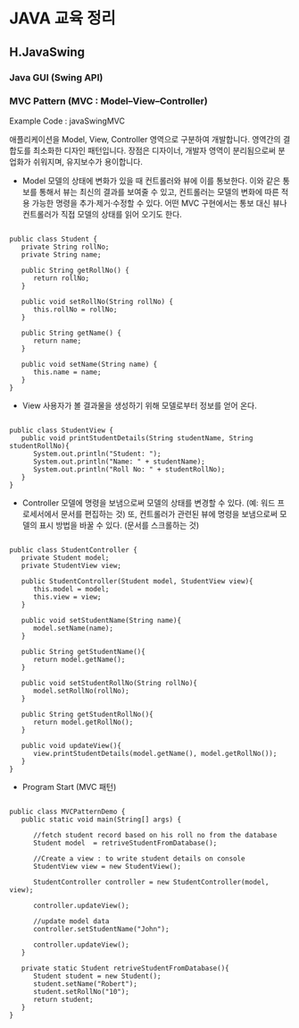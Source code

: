 # JAVA 교육 정리

## H.JavaSwing
### Java GUI (Swing API)


### MVC Pattern (MVC : Model–View–Controller)
Example Code : javaSwingMVC

애플리케이션을 Model, View, Controller 영역으로 구분하여 개발합니다. 영역간의 결합도를 최소화한 디자인 패턴입니다. 장점은 디자이너, 개발자 영역이 분리됨으로써 분업화가 쉬워지며, 유지보수가 용이합니다.

* Model
모델의 상태에 변화가 있을 때 컨트롤러와 뷰에 이를 통보한다. 이와 같은 통보를 통해서 뷰는 최신의 결과를 보여줄 수 있고, 컨트롤러는 모델의 변화에 따른 적용 가능한 명령을 추가·제거·수정할 수 있다. 어떤 MVC 구현에서는 통보 대신 뷰나 컨트롤러가 직접 모델의 상태를 읽어 오기도 한다.

<pre><code>
public class Student {
   private String rollNo;
   private String name;
   
   public String getRollNo() {
      return rollNo;
   }
   
   public void setRollNo(String rollNo) {
      this.rollNo = rollNo;
   }
   
   public String getName() {
      return name;
   }
   
   public void setName(String name) {
      this.name = name;
   }
}
</code></pre>

* View
사용자가 볼 결과물을 생성하기 위해 모델로부터 정보를 얻어 온다.

<pre><code>
public class StudentView {
   public void printStudentDetails(String studentName, String studentRollNo){
      System.out.println("Student: ");
      System.out.println("Name: " + studentName);
      System.out.println("Roll No: " + studentRollNo);
   }
}
</code></pre>

* Controller
모델에 명령을 보냄으로써 모델의 상태를 변경할 수 있다. 
(예: 워드 프로세서에서 문서를 편집하는 것) 또, 컨트롤러가 관련된 뷰에 명령을 보냄으로써 
모델의 표시 방법을 바꿀 수 있다. (문서를 스크롤하는 것)

<pre><code>
public class StudentController {
   private Student model;
   private StudentView view;

   public StudentController(Student model, StudentView view){
      this.model = model;
      this.view = view;
   }

   public void setStudentName(String name){
      model.setName(name);    
   }

   public String getStudentName(){
      return model.getName();    
   }

   public void setStudentRollNo(String rollNo){
      model.setRollNo(rollNo);      
   }

   public String getStudentRollNo(){
      return model.getRollNo();     
   }

   public void updateView(){           
      view.printStudentDetails(model.getName(), model.getRollNo());
   }  
}
</code></pre>

* Program Start (MVC 패턴)

<pre><code>
public class MVCPatternDemo {
   public static void main(String[] args) {

      //fetch student record based on his roll no from the database
      Student model  = retriveStudentFromDatabase();

      //Create a view : to write student details on console
      StudentView view = new StudentView();

      StudentController controller = new StudentController(model, view);

      controller.updateView();

      //update model data
      controller.setStudentName("John");

      controller.updateView();
   }

   private static Student retriveStudentFromDatabase(){
      Student student = new Student();
      student.setName("Robert");
      student.setRollNo("10");
      return student;
   }
}
</code></pre>
